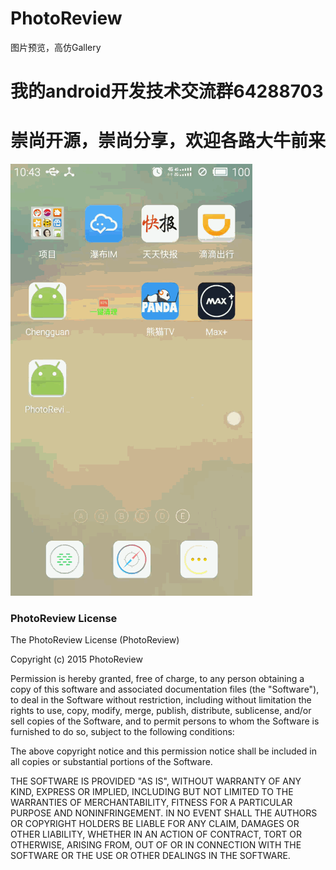 # PhotoReview


图片预览，高仿Gallery


# 我的android开发技术交流群64288703
# 崇尚开源，崇尚分享，欢迎各路大牛前来

![](https://github.com/CrazyTT/PhotoReview/blob/master/pic/234.gif?raw=true)




### PhotoReview License

The PhotoReview License (PhotoReview)

Copyright (c) 2015 PhotoReview

Permission is hereby granted, free of charge, to any person obtaining a copy
of this software and associated documentation files (the "Software"), to deal
in the Software without restriction, including without limitation the rights
to use, copy, modify, merge, publish, distribute, sublicense, and/or sell
copies of the Software, and to permit persons to whom the Software is
furnished to do so, subject to the following conditions:

The above copyright notice and this permission notice shall be included in all
copies or substantial portions of the Software.

THE SOFTWARE IS PROVIDED "AS IS", WITHOUT WARRANTY OF ANY KIND, EXPRESS OR
IMPLIED, INCLUDING BUT NOT LIMITED TO THE WARRANTIES OF MERCHANTABILITY,
FITNESS FOR A PARTICULAR PURPOSE AND NONINFRINGEMENT. IN NO EVENT SHALL THE
AUTHORS OR COPYRIGHT HOLDERS BE LIABLE FOR ANY CLAIM, DAMAGES OR OTHER
LIABILITY, WHETHER IN AN ACTION OF CONTRACT, TORT OR OTHERWISE, ARISING FROM,
OUT OF OR IN CONNECTION WITH THE SOFTWARE OR THE USE OR OTHER DEALINGS IN THE
SOFTWARE.
```
